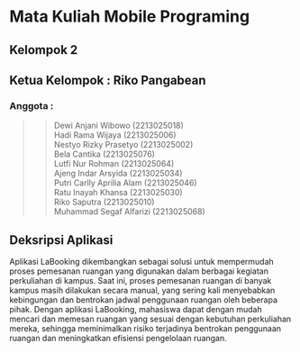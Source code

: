 # Mata Kuliah Mobile Programing 

## Kelompok 2
## Ketua Kelompok : Riko Pangabean 
### Anggota :
>> Dewi Anjani Wibowo		    (2213025018) <br>
>> Hadi Rama Wijaya		    (2213025006)<br>
>> Nestyo Rizky Prasetyo	    (2213025002)<br>
>> Bela Cantika			    (2213025076)<br>
>> Lutfi Nur Rohman		    (2213025064)<br>
>> Ajeng Indar Arsyida		(2213025034)<br>
>> Putri Carlly Aprilia Alam  (2213025046)<br>
>> Ratu Inayah Khansa		    (2213025030)<br>
>> Riko Saputra			    (2213025010)<br>
>> Muhammad Segaf Alfarizi 	(2213025068)<br>

## Deksripsi Aplikasi

Aplikasi LaBooking dikembangkan sebagai solusi untuk mempermudah proses pemesanan ruangan yang digunakan dalam berbagai kegiatan perkuliahan di kampus. Saat ini, proses pemesanan ruangan di banyak kampus masih dilakukan secara manual, yang sering kali menyebabkan kebingungan dan bentrokan jadwal penggunaan ruangan oleh beberapa pihak. Dengan aplikasi LaBooking, mahasiswa dapat dengan mudah mencari dan memesan ruangan yang sesuai dengan kebutuhan perkuliahan mereka, sehingga meminimalkan risiko terjadinya bentrokan penggunaan ruangan dan meningkatkan efisiensi pengelolaan ruangan.
